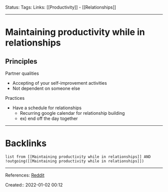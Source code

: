Status: 
Tags: 
Links: [[Productivity]] - [[Relationships]]
___
# Maintaining productivity while in relationships
## Principles
Partner qualities
- Accepting of your self-improvement activities
- Not dependent on someone else

Practices
- Have a schedule for relationships
	- Recurring google calendar for relationship building
	- ex) end off the day together
___
# Backlinks
```dataview
list from [[Maintaining productivity while in relationships]] AND !outgoing([[Maintaining productivity while in relationships]])
```
___
References: [Reddit](https://www.reddit.com/r/productivity/comments/rpwgyn/being_productive_in_a_relationship/)

Created:: 2022-01-02 00:12
